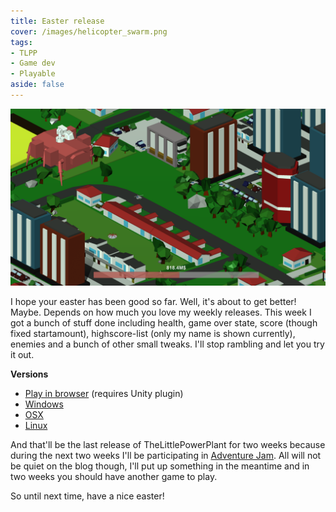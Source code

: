 ```yaml
---
title: Easter release
cover: /images/helicopter_swarm.png
tags:
- TLPP
- Game dev
- Playable
aside: false
---
```


[![image](/images/helicopter_swarm.png)](/images/helicopter_swarm.png)

I hope your easter has been good so far. Well, it's about to get better! Maybe. Depends on how much you love my weekly releases. This week I got a bunch of stuff done including health, game over state, score (though fixed startamount), highscore-list (only my name is shown currently), enemies and a bunch of other small tweaks. I'll stop rambling and let you try it out.

**Versions**

* [Play in browser](https://dl.dropboxusercontent.com/u/107494599/TheLittlePowerPlant/TheLittlePowerPlant_r4/TheLittlePowerPlant.html) (requires Unity plugin)
* [Windows](https://dl.dropboxusercontent.com/u/107494599/TheLittlePowerPlant/TheLittlePowerPlant_win_r4.zip)
* [OSX](https://dl.dropboxusercontent.com/u/107494599/TheLittlePowerPlant/TheLittlePowerPlant_osx_r4.zip)
* [Linux](https://dl.dropboxusercontent.com/u/107494599/TheLittlePowerPlant/TheLittlePowerPlant_linux_r4.zip)

And that'll be the last release of TheLittlePowerPlant for two weeks because during the next two weeks I'll be participating in [Adventure Jam](http://jams.gamejolt.io/adventurejam). All will not be quiet on the blog though, I'll put up something in the meantime and in two weeks you should have another game to play.

So until next time, have a nice easter!